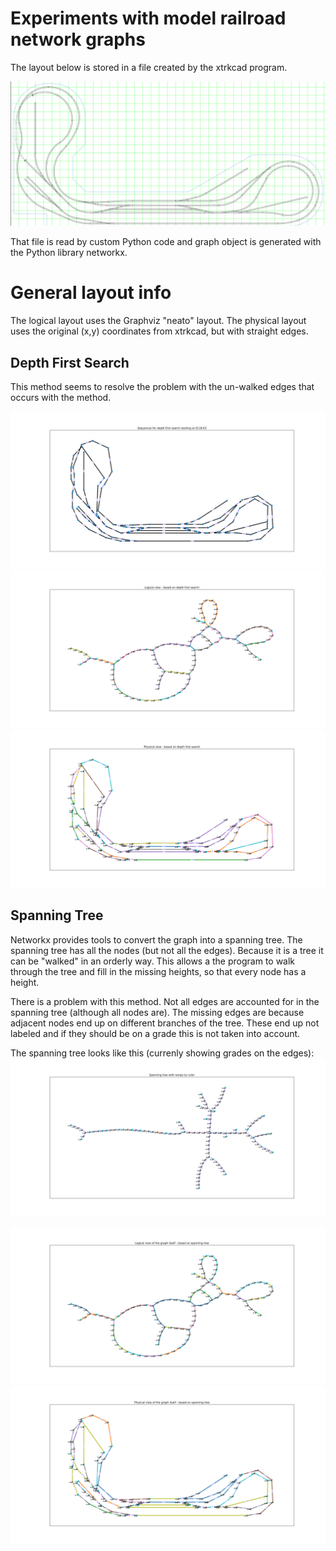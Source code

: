 # Experiments with model railroad network graphs

The layout below is stored in a file created by the xtrkcad program.

![CAD (xtrkcad) source](./xtrkcad_source.png)

That file is read by custom Python code and graph object is generated with the Python library networkx.  

# General layout info

The logical layout uses the Graphviz "neato" layout.  The physical layout uses the original (x,y) coordinates from xtrkcad, but with straight edges.

## Depth First Search
This method seems to resolve the problem with the un-walked edges that occurs with the [](#spanning-tree) method.

![Depth first search sequence numbers](./dfs_seq.svg)
![Logical layout](./dfs_logical.svg)
![Physical layout](./dfs_physical.svg)

## Spanning Tree
Networkx provides tools to convert the graph into a spanning tree.  The spanning tree has all the nodes (but not all the edges). Because it is a tree it can be "walked" in an orderly way.  This allows a the program to walk through the tree and fill in the missing heights, so that every node has a height.

There is a problem with this method.  Not all edges are accounted for in the spanning tree (although all nodes are).  The missing edges are because adjacent nodes end up on different branches of the tree. These end up not labeled and if they should be on a grade this is not taken into account.

The spanning tree looks like this (currenly showing grades on the edges):
![Spanning Tree](./st_ramps.svg)


![Logical layout](./st_logical.svg)
![Physical layout](./st_physical.svg)
